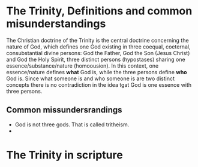 # The Trinity, Definitions and common misunderstandings
The Christian doctrine of the Trinity is the central doctrine concerning the nature of God, which defines one God existing in three coequal, coeternal, consubstantial divine persons: God the Father, God the Son (Jesus Christ) and God the Holy Spirit, three distinct persons (hypostases) sharing one essence/substance/nature (homoousion). In this context, one essence/nature defines **what** God is, while the three persons define **who** God is. Since what someone is and who someone is are two distinct concepts there is no contradiction in the idea tgat God is one essence with three persons.

## Common missundersrandings

- God is not three gods. That is called tritheism.
- 


# The Trinity in scripture
